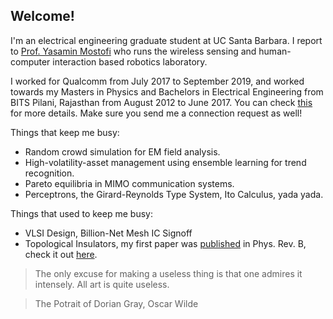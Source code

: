 ## Welcome!

I'm an electrical engineering graduate student at UC Santa Barbara. I report to [Prof. Yasamin Mostofi](https://www.ece.ucsb.edu/~ymostofi/) who runs the wireless sensing and human-computer interaction based robotics laboratory. 

I worked for Qualcomm from July 2017 to September 2019, and worked towards my Masters in Physics and Bachelors in Electrical Engineering from BITS Pilani, Rajasthan from August 2012 to June 2017. You can check [this](https://www.linkedin.com/in/apallapr/) for more details. Make sure you send me a connection request as well!

Things that keep me busy:
- Random crowd simulation for EM field analysis.
- High-volatility-asset management using ensemble learning for trend recognition.
- Pareto equilibria in MIMO communication systems.
- Perceptrons, the Girard-Reynolds Type System, Ito Calculus, yada yada.

Things that used to keep me busy:
- VLSI Design, Billion-Net Mesh IC Signoff
- Topological Insulators, my first paper was [published](https://journals.aps.org/prb/abstract/10.1103/PhysRevB.97.085405) in Phys. Rev. B, check it out [here](https://arxiv.org/pdf/1709.08354.pdf).
 
 > The only excuse for making a useless thing is that one admires it intensely. All art is quite useless.
 
 > The Potrait of Dorian Gray, Oscar Wilde
